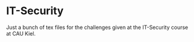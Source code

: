 IT-Security
============

Just a bunch of tex files for the challenges given at the IT-Security course at CAU Kiel.